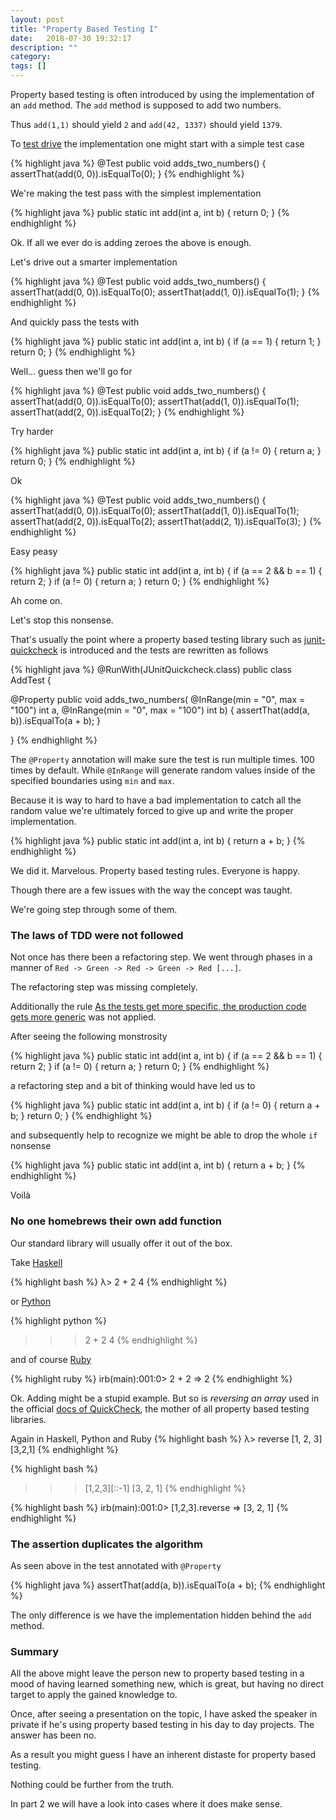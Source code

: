 ```yaml
---
layout: post
title: "Property Based Testing I"
date:   2018-07-30 19:32:17
description: ""
category:
tags: []
---
```


Property based testing is often introduced by using the implementation of an `add` method. The `add` method is supposed to add two numbers.

Thus `add(1,1)` should yield `2` and `add(42, 1337)` should yield `1379`.

To [test drive](https://en.wikipedia.org/wiki/Test-driven_development) the implementation one might start with a simple test case

{% highlight java %}
@Test
public void adds_two_numbers() {
  assertThat(add(0, 0)).isEqualTo(0);
}
{% endhighlight %}

We're making the test pass with the simplest implementation

{% highlight java %}
public static int add(int a, int b) {
  return 0;
}
{% endhighlight %}

Ok. If all we ever do is adding zeroes the above is enough.

Let's drive out a smarter implementation

{% highlight java %}
@Test
public void adds_two_numbers() {
  assertThat(add(0, 0)).isEqualTo(0);
  assertThat(add(1, 0)).isEqualTo(1);
}
{% endhighlight %}

And quickly pass the tests with

{% highlight java %}
public static int add(int a, int b) {
  if (a == 1) {
    return 1;
  }
  return 0;
}
{% endhighlight %}

Well... guess then we'll go for

{% highlight java %}
@Test
public void adds_two_numbers() {
  assertThat(add(0, 0)).isEqualTo(0);
  assertThat(add(1, 0)).isEqualTo(1);
  assertThat(add(2, 0)).isEqualTo(2);
}
{% endhighlight %}

Try harder

{% highlight java %}
public static int add(int a, int b) {
  if (a != 0) {
    return a;
  }
  return 0;
}
{% endhighlight %}

Ok

{% highlight java %}
@Test
public void adds_two_numbers() {
  assertThat(add(0, 0)).isEqualTo(0);
  assertThat(add(1, 0)).isEqualTo(1);
  assertThat(add(2, 0)).isEqualTo(2);
  assertThat(add(2, 1)).isEqualTo(3);
}
{% endhighlight %}

Easy peasy

{% highlight java %}
public static int add(int a, int b) {
  if (a == 2 && b == 1) {
    return 2;
  }
  if (a != 0) {
    return a;
  }
  return 0;
}
{% endhighlight %}

Ah come on.

Let's stop this nonsense.

That's usually the point where a property based testing library such as [junit-quickcheck](https://github.com/pholser/junit-quickcheck) is introduced and the tests are rewritten as follows

{% highlight java %}
@RunWith(JUnitQuickcheck.class)
public class AddTest {

  @Property
  public void adds_two_numbers(
        @InRange(min = "0", max = "100") int a,
        @InRange(min = "0", max = "100") int b) {
    assertThat(add(a, b)).isEqualTo(a + b);
  }

}
{% endhighlight %}

The `@Property` annotation will make sure the test is run multiple times. 100 times by default. While `@InRange` will generate random values inside of the specified boundaries using `min` and `max`.

Because it is way to hard to have a bad implementation to catch all the random value we're ultimately forced to give up and write the proper implementation.

{% highlight java %}
public static int add(int a, int b) {
  return a + b;
}
{% endhighlight %}

We did it. Marvelous. Property based testing rules. Everyone is happy.

Though there are a few issues with the way the concept was taught.

We're going step through some of them.

### The laws of TDD were not followed

Not once has there been a refactoring step. We went through phases in a manner of `Red -> Green -> Red -> Green -> Red [...]`.

The refactoring step was missing completely.

Additionally the rule [As the tests get more specific, the production code gets more generic](http://blog.cleancoder.com/uncle-bob/2017/03/03/TDD-Harms-Architecture.html) was not applied.

After seeing the following monstrosity

{% highlight java %}
public static int add(int a, int b) {
  if (a == 2 && b == 1) {
    return 2;
  }
  if (a != 0) {
    return a;
  }
  return 0;
}
{% endhighlight %}

a refactoring step and a bit of thinking would have led us to

{% highlight java %}
public static int add(int a, int b) {
  if (a != 0) {
    return a + b;
  }
  return 0;
}
{% endhighlight %}

and subsequently help to recognize we might be able to drop the whole `if` nonsense

{% highlight java %}
public static int add(int a, int b) {
  return a + b;
}
{% endhighlight %}

Voilà

### No one homebrews their own add function

Our standard library will usually offer it out of the box.

Take [Haskell](https://en.wikipedia.org/wiki/Haskell_(programming_language))

{% highlight bash %}
λ> 2 + 2
4
{% endhighlight %}

or [Python](https://en.wikipedia.org/wiki/Python_(programming_language))

{% highlight python %}
>>> 2 + 2
4
{% endhighlight %}

and of course [Ruby](https://en.wikipedia.org/wiki/Ruby_(programming_language))

{% highlight ruby %}
irb(main):001:0> 2 + 2
=> 2
{% endhighlight %}

Ok. Adding might be a stupid example. But so is _reversing an array_ used in the official [docs of QuickCheck](http://www.cse.chalmers.se/~rjmh/QuickCheck/manual_body.html#3), the mother of all property based testing libraries.

Again in Haskell, Python and Ruby
{% highlight bash %}
λ> reverse [1, 2, 3]
[3,2,1]
{% endhighlight %}

{% highlight bash %}
>>> [1,2,3][::-1]
[3, 2, 1]
{% endhighlight %}

{% highlight bash %}
irb(main):001:0> [1,2,3].reverse
=> [3, 2, 1]
{% endhighlight %}

### The assertion duplicates the algorithm

As seen above in the test annotated with `@Property`

{% highlight java %}
assertThat(add(a, b)).isEqualTo(a + b);
{% endhighlight %}

The only difference is we have the implementation hidden behind the `add` method.

### Summary

All the above might leave the person new to property based testing in a mood of having learned something new, which is great, but having no direct target to apply the gained knowledge to.

Once, after seeing a presentation on the topic, I have asked the speaker in private if he's using property based testing in his day to day projects. The answer has been no.

As a result you might guess I have an inherent distaste for property based testing.

Nothing could be further from the truth.

In part 2 we will have a look into cases where it does make sense.
